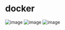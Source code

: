 # docker
![image](https://user-images.githubusercontent.com/96447102/195549105-3c84c246-9047-46cf-81bd-e9dda79b9267.png)
![image](https://user-images.githubusercontent.com/96447102/195550628-d333802a-fbd1-4cff-b24a-4488f8c7515c.png)
![image](https://user-images.githubusercontent.com/96447102/195550811-6998e5f3-3aaf-4713-9104-a22a99f0c294.png)
